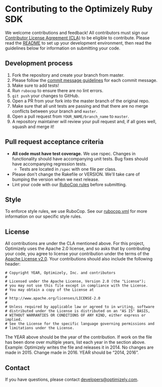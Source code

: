 # Contributing to the Optimizely Ruby SDK

We welcome contributions and feedback! All contributors must sign our [Contributor License Agreement (CLA)](https://docs.google.com/a/optimizely.com/forms/d/e/1FAIpQLSf9cbouWptIpMgukAKZZOIAhafvjFCV8hS00XJLWQnWDFtwtA/viewform) to be eligible to contribute. Please read the [README](README.md) to set up your development environment, then read the guidelines below for information on submitting your code.

## Development process

1. Fork the repository and create your branch from master.
2. Please follow the [commit message guidelines](https://github.com/angular/angular/blob/master/CONTRIBUTING.md#-commit-message-guidelines) for each commit message.
3. Make sure to add tests!  
4. Run `rubocop` to ensure there are no lint errors.
5. `git push` your changes to GitHub.
6. Open a PR from your fork into the master branch of the original repo.
7. Make sure that all unit tests are passing and that there are no merge conflicts between your branch and `master`.
8. Open a pull request from `YOUR_NAME/branch_name` to `master`.
9. A repository maintainer will review your pull request and, if all goes well, squash and merge it!

## Pull request acceptance criteria

* **All code must have test coverage.** We use rspec. Changes in functionality should have accompanying unit tests. Bug fixes should have accompanying regression tests.
  * Tests are located in `/spec` with one file per class.
* Please don't change the Rakefile or VERSION. We'll take care of bumping the version when we next release.
* Lint your code with our [RuboCop rules](.rubocop.yml) before submitting.

## Style

To enforce style rules, we use RuboCop. See our [rubocop.yml](.rubocop.yml) for more information on our specific style rules.

## License

All contributions are under the CLA mentioned above. For this project, Optimizely uses the Apache 2.0 license, and so asks that by contributing your code, you agree to license your contribution under the terms of the [Apache License v2.0](http://www.apache.org/licenses/LICENSE-2.0). Your contributions should also include the following header:

```
# Copyright YEAR, Optimizely, Inc. and contributors
#
# Licensed under the Apache License, Version 2.0 (the "License");
# you may not use this file except in compliance with the License.
# You may obtain a copy of the License at
#
# http://www.apache.org/licenses/LICENSE-2.0
#
# Unless required by applicable law or agreed to in writing, software
# distributed under the License is distributed on an "AS IS" BASIS,
# WITHOUT WARRANTIES OR CONDITIONS OF ANY KIND, either express or implied.
# See the License for the specific language governing permissions and
# limitations under the License.
```

The YEAR above should be the year of the contribution. If work on the file has been done over multiple years, list each year in the section above. Example: Optimizely writes the file and releases it in 2014. No changes are made in 2015. Change made in 2016. YEAR should be “2014, 2016”.

## Contact

If you have questions, please contact developers@optimizely.com.
